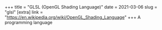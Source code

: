 +++
title = "GLSL (OpenGL Shading Language)"
date = 2021-03-06
slug = "glsl"
[extra]
link = "https://en.wikipedia.org/wiki/OpenGL_Shading_Language"
+++
A programming language

